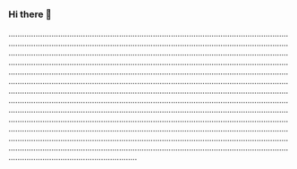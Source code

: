 ### Hi there 👋

.....................................................................................................................................................................................................................................................................................................................................................................................................................................................................................................................................................................................................................................................................................................................................................................................................................................................................................................................................................................................................................................................................................................................................................................................................................................................................................................................................................................................................................................................................................................................................................................................................................................................................................................................................